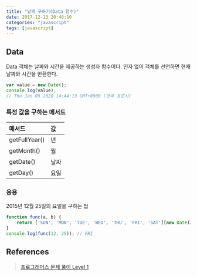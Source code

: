```yaml
---
title: "날짜 구하기(Data 함수)"
date: 2017-12-13 20:48:10
categories: "javascript"
tags: [javascript]
---
```


## Data

Data 객체는 날짜와 시간을 제공하는 생성자 함수이다. 
인자 없이 객체를 선언하면 현재 날짜와 시간을 반환한다.

<!-- more -->

```javascript
var value = new Date();
console.log(value);
// Thu Jan 09 2020 14:44:13 GMT+0900 (한국 표준시)
```

### 특정 값을 구하는 메서드

| 메서드 | 값 |
|:--------|:--------|
| getFullYear() | 년 |
| getMonth() | 월 |
| getDate() | 날짜 |
| getDay() | 요일 |

### 응용

2015년 12월 25일의 요일을 구하는 법

```javascript
function func(a, b) {
    return ['SUN', 'MON', 'TUE', 'WED', 'THU', 'FRI', 'SAT'][new Date(2015, a - 1, b).getDay()];
}
console.log(func(12, 25)); // FRI
```

## References
> [프로그래머스 문제 풀이 Level 1](https://www.zerocho.com/category/Algorithm/post/5b79898d337215001b3a18eb)  
